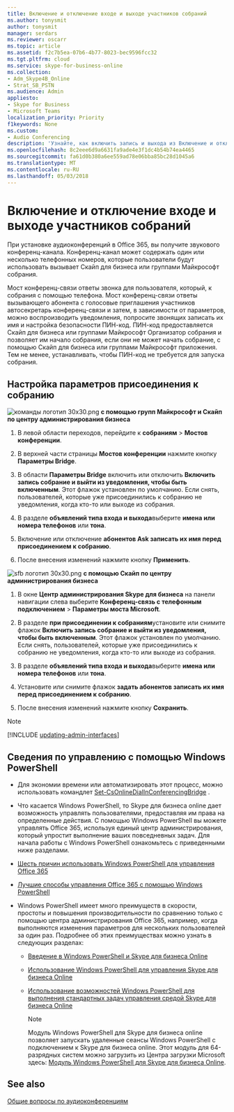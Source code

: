 ```yaml
---
title: Включение и отключение входе и выходе участников собраний
ms.author: tonysmit
author: tonysmit
manager: serdars
ms.reviewer: oscarr
ms.topic: article
ms.assetid: f2c7b5ea-07b6-4b77-8023-bec9596fcc32
ms.tgt.pltfrm: cloud
ms.service: skype-for-business-online
ms.collection:
- Adm_Skype4B_Online
- Strat_SB_PSTN
ms.audience: Admin
appliesto:
- Skype for Business
- Microsoft Teams
localization_priority: Priority
f1keywords: None
ms.custom:
- Audio Conferencing
description: 'Узнайте, как включить запись и выхода из Включение и отключение оповещений в Скайп для бизнеса собрания с помощью Скайп по центру администрирования бизнес. '
ms.openlocfilehash: 8c2eee6d9a6631fa9ade4e3f1dc4b54b74ea4465
ms.sourcegitcommit: fa61d0b380a6ee559ad78e06bba85bc28d1045a6
ms.translationtype: MT
ms.contentlocale: ru-RU
ms.lasthandoff: 05/03/2018
---
```

# <a name="turn-on-or-off-entry-and-exit-announcements-for-meetings"></a>Включение и отключение входе и выходе участников собраний

При установке аудиоконференций в Office 365, вы получите звукового конференц-канала. Конференц-канал может содержать один или несколько телефонных номеров, которые пользователи будут использовать вызывает Скайп для бизнеса или группами Майкрософт собрания. 
  
Мост конференц-связи ответы звонка для пользователя, который, к собрания с помощью телефона. Мост конференц-связи ответы вызывающего абонента с голосовые приглашения участников автосекретарь конференц-связи и затем, в зависимости от параметров, можно воспроизводить уведомления, попросите звонящих записать их имя и настройка безопасности ПИН-код. ПИН-код предоставляется Скайп для бизнеса или группами Майкрософт Организатор собрания и позволяет им начало собрания, если они не может начать собрание, с помощью Скайп для бизнеса или группами Майкрософт приложения. Тем не менее, устанавливать, чтобы ПИН-код не требуется для запуска собрания.
  
## <a name="setting-meeting-join-options"></a>Настройка параметров присоединения к собранию

![команды логотип 30x30.png](../images/teams-logo-30x30.png) **с помощью групп Майкрософт и Скайп по центру администрирования бизнеса**

1. В левой области переходов, перейдите к **собраниям** > **Мостов конференции**. 

2. В верхней части страницы **Мостов конференции** нажмите кнопку **Параметры Bridge**. 

3. В области **Параметры Bridge** включить или отключить **Включить запись собрание и выйти из уведомления, чтобы быть включенным**. Этот флажок установлен по умолчанию. Если снять, пользователей, которые уже присоединились к собранию не уведомления, когда кто-то или выходе из собрания.
    
4. В разделе **объявлений типа входа и выхода**выберите **имена или номера телефонов** или **тона**.
    
5. Включение или отключение **абонентов Ask записать их имя перед присоединением к собранию**.
    
6. После внесения изменений нажмите кнопку **Применить**.

![sfb логотип 30x30.png](../images/sfb-logo-30x30.png) **с помощью Скайп по центру администрирования бизнеса**
    
1. В окне **Центр администрирования Skype для бизнеса** на панели навигации слева выберите **Конференц-связь с телефонным подключением** > **Параметры моста Microsoft**.
    
2. В разделе **при присоединении к собраниям**установите или снимите флажок **Включить запись собрание и выйти из уведомления, чтобы быть включенным**. Этот флажок установлен по умолчанию. Если снять, пользователей, которые уже присоединились к собранию не уведомления, когда кто-то или выходе из собрания.
    
3. В разделе **объявлений типа входа и выхода**выберите **имена или номера телефонов** или **тона**.
    
4. Установите или снимите флажок **задать абонентов записать их имя перед присоединением к собранию**.
    
5. После внесения изменений нажмите кнопку **Сохранить**.
    
> [!Note]
> [!INCLUDE [updating-admin-interfaces](../includes/updating-admin-interfaces.md)]

## <a name="want-to-know-how-to-manage-with-windows-powershell"></a>Сведения по управлению с помощью Windows PowerShell

- Для экономии времени или автоматизировать этот процесс, можно использовать командлет [Set-CsOnlineDialInConferencingBridge](https://go.microsoft.com/fwlink/?LinkId=617686 ) .
    
-  Что касается Windows PowerShell, то Skype для бизнеса online дает возможность управлять пользователями, предоставляя им права на определенные действия. С помощью Windows PowerShell вы можете управлять Office 365, используя единый центр администрирования, который упростит выполнение ваших повседневных задач. Для начала работы с Windows PowerShell ознакомьтесь с приведенными ниже разделами.
    
  - [Шесть причин использовать Windows PowerShell для управления Office 365](https://go.microsoft.com/fwlink/?LinkId=525041)
    
  - [Лучшие способы управления Office 365 с помощью Windows PowerShell](https://go.microsoft.com/fwlink/?LinkId=525142)
    
- Windows PowerShell имеет много преимуществ в скорости, простоты и повышения производительности по сравнению только с помощью центра администрирования Office 365, например, когда выполняются изменения параметров для нескольких пользователей за один раз. Подробнее об этих преимуществах можно узнать в следующих разделах: 
    
  - [Введение в Windows PowerShell и Skype для бизнеса Online](https://go.microsoft.com/fwlink/?LinkId=525039)
    
  - [Использование Windows PowerShell для управления Skype для бизнеса Online](https://go.microsoft.com/fwlink/?LinkId=525453)
    
  - [Использование возможностей Windows PowerShell для выполнения стандартных задач управления средой Skype для бизнеса Online](https://go.microsoft.com/fwlink/?LinkId=525038)
    
    > [!NOTE]
    > Модуль Windows PowerShell для Skype для бизнеса online позволяет запускать удаленные сеансы Windows PowerShell с подключением к Skype для бизнеса online. Этот модуль для 64-разрядных систем можно загрузить из Центра загрузки Microsoft здесь: [Модуль Windows PowerShell для Skype для бизнеса Online](https://go.microsoft.com/fwlink/?LinkId=294688).
  
## <a name="related-topics"></a>See also

[Общие вопросы по аудиоконференциям](audio-conferencing-common-questions.md)
